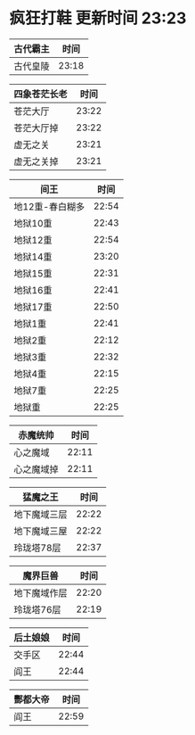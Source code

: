 # 疯狂打鞋 更新时间 23:23

| 古代霸主   | 时间    |
|--------|-------|
| 古代皇陵 | 23:18 |

| 四象苍茫长老   | 时间    |
|--------|-------|
| 苍茫大厅 | 23:22 |
| 苍茫大厅掉 | 23:22 |
| 虚无之关 | 23:21 |
| 虚无之关掉 | 23:21 |

| 间王   | 时间    |
|--------|-------|
| 地12重-春白糊多 | 22:54 |
| 地狱10重 | 22:43 |
| 地狱12重 | 22:54 |
| 地狱14重 | 23:20 |
| 地狱15重 | 22:31 |
| 地狱16重 | 22:41 |
| 地狱17重 | 22:50 |
| 地狱1重 | 22:41 |
| 地狱2重 | 22:12 |
| 地狱3重 | 22:32 |
| 地狱4重 | 22:15 |
| 地狱7重 | 22:25 |
| 地狱重 | 22:25 |

| 赤魔统帅   | 时间    |
|--------|-------|
| 心之魔域 | 22:11 |
| 心之魔域掉 | 22:11 |

| 猛魔之王   | 时间    |
|--------|-------|
| 地下魔域三层 | 22:22 |
| 地下魔域三屋 | 22:22 |
| 玲珑塔78层 | 22:37 |

| 魔界巨兽   | 时间    |
|--------|-------|
| 地下魔域作层 | 22:20 |
| 玲珑塔76层 | 22:19 |

| 后土娘娘   | 时间    |
|--------|-------|
| 交手区 | 22:44 |
| 阎王 | 22:44 |

| 酆都大帝   | 时间    |
|--------|-------|
| 阎王 | 22:59 |